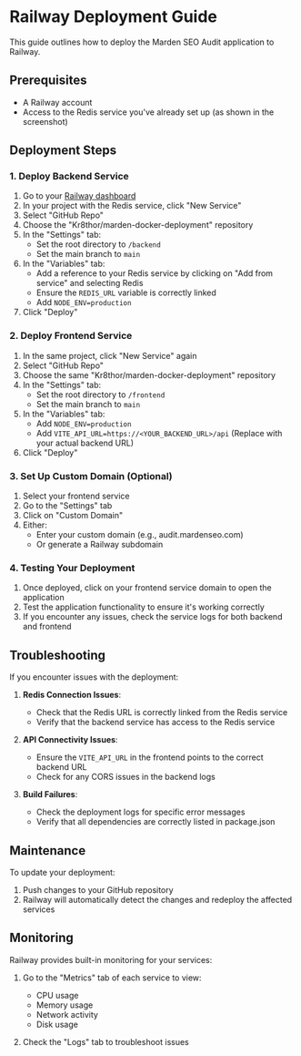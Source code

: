 # Railway Deployment Guide

This guide outlines how to deploy the Marden SEO Audit application to Railway.

## Prerequisites

- A Railway account
- Access to the Redis service you've already set up (as shown in the screenshot)

## Deployment Steps

### 1. Deploy Backend Service

1. Go to your [Railway dashboard](https://railway.app/dashboard)
2. In your project with the Redis service, click "New Service"
3. Select "GitHub Repo"
4. Choose the "Kr8thor/marden-docker-deployment" repository
5. In the "Settings" tab:
   - Set the root directory to `/backend`
   - Set the main branch to `main`
6. In the "Variables" tab:
   - Add a reference to your Redis service by clicking on "Add from service" and selecting Redis
   - Ensure the `REDIS_URL` variable is correctly linked
   - Add `NODE_ENV=production`
7. Click "Deploy"

### 2. Deploy Frontend Service

1. In the same project, click "New Service" again
2. Select "GitHub Repo"
3. Choose the same "Kr8thor/marden-docker-deployment" repository
4. In the "Settings" tab:
   - Set the root directory to `/frontend`
   - Set the main branch to `main`
5. In the "Variables" tab:
   - Add `NODE_ENV=production`
   - Add `VITE_API_URL=https://<YOUR_BACKEND_URL>/api` (Replace with your actual backend URL)
6. Click "Deploy"

### 3. Set Up Custom Domain (Optional)

1. Select your frontend service
2. Go to the "Settings" tab
3. Click on "Custom Domain"
4. Either:
   - Enter your custom domain (e.g., audit.mardenseo.com)
   - Or generate a Railway subdomain

### 4. Testing Your Deployment

1. Once deployed, click on your frontend service domain to open the application
2. Test the application functionality to ensure it's working correctly
3. If you encounter any issues, check the service logs for both backend and frontend

## Troubleshooting

If you encounter issues with the deployment:

1. **Redis Connection Issues**:
   - Check that the Redis URL is correctly linked from the Redis service
   - Verify that the backend service has access to the Redis service

2. **API Connectivity Issues**:
   - Ensure the `VITE_API_URL` in the frontend points to the correct backend URL
   - Check for any CORS issues in the backend logs

3. **Build Failures**:
   - Check the deployment logs for specific error messages
   - Verify that all dependencies are correctly listed in package.json

## Maintenance

To update your deployment:

1. Push changes to your GitHub repository
2. Railway will automatically detect the changes and redeploy the affected services

## Monitoring

Railway provides built-in monitoring for your services:

1. Go to the "Metrics" tab of each service to view:
   - CPU usage
   - Memory usage
   - Network activity
   - Disk usage

2. Check the "Logs" tab to troubleshoot issues

